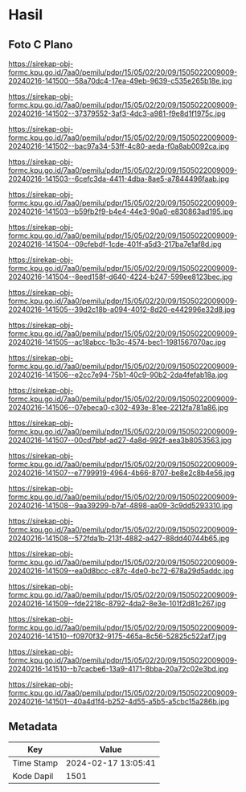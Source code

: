 # Hasil

## Foto C Plano

https://sirekap-obj-formc.kpu.go.id/7aa0/pemilu/pdpr/15/05/02/20/09/1505022009009-20240216-141500--58a70dc4-17ea-49eb-9639-c535e265b18e.jpg

https://sirekap-obj-formc.kpu.go.id/7aa0/pemilu/pdpr/15/05/02/20/09/1505022009009-20240216-141502--37379552-3af3-4dc3-a981-f9e8d1f1975c.jpg

https://sirekap-obj-formc.kpu.go.id/7aa0/pemilu/pdpr/15/05/02/20/09/1505022009009-20240216-141502--bac97a34-53ff-4c80-aeda-f0a8ab0092ca.jpg

https://sirekap-obj-formc.kpu.go.id/7aa0/pemilu/pdpr/15/05/02/20/09/1505022009009-20240216-141503--6cefc3da-4411-4dba-8ae5-a7844496faab.jpg

https://sirekap-obj-formc.kpu.go.id/7aa0/pemilu/pdpr/15/05/02/20/09/1505022009009-20240216-141503--b59fb2f9-b4e4-44e3-90a0-e830863ad195.jpg

https://sirekap-obj-formc.kpu.go.id/7aa0/pemilu/pdpr/15/05/02/20/09/1505022009009-20240216-141504--09cfebdf-1cde-401f-a5d3-217ba7e1af8d.jpg

https://sirekap-obj-formc.kpu.go.id/7aa0/pemilu/pdpr/15/05/02/20/09/1505022009009-20240216-141504--8eed158f-d640-4224-b247-599ee8123bec.jpg

https://sirekap-obj-formc.kpu.go.id/7aa0/pemilu/pdpr/15/05/02/20/09/1505022009009-20240216-141505--39d2c18b-a094-4012-8d20-e442996e32d8.jpg

https://sirekap-obj-formc.kpu.go.id/7aa0/pemilu/pdpr/15/05/02/20/09/1505022009009-20240216-141505--ac18abcc-1b3c-4574-bec1-1981567070ac.jpg

https://sirekap-obj-formc.kpu.go.id/7aa0/pemilu/pdpr/15/05/02/20/09/1505022009009-20240216-141506--e2cc7e94-75b1-40c9-90b2-2da4fefab18a.jpg

https://sirekap-obj-formc.kpu.go.id/7aa0/pemilu/pdpr/15/05/02/20/09/1505022009009-20240216-141506--07ebeca0-c302-493e-81ee-2212fa781a86.jpg

https://sirekap-obj-formc.kpu.go.id/7aa0/pemilu/pdpr/15/05/02/20/09/1505022009009-20240216-141507--00cd7bbf-ad27-4a8d-992f-aea3b8053563.jpg

https://sirekap-obj-formc.kpu.go.id/7aa0/pemilu/pdpr/15/05/02/20/09/1505022009009-20240216-141507--e7799919-4964-4b66-8707-be8e2c8b4e56.jpg

https://sirekap-obj-formc.kpu.go.id/7aa0/pemilu/pdpr/15/05/02/20/09/1505022009009-20240216-141508--9aa39299-b7af-4898-aa09-3c9dd5293310.jpg

https://sirekap-obj-formc.kpu.go.id/7aa0/pemilu/pdpr/15/05/02/20/09/1505022009009-20240216-141508--572fda1b-213f-4882-a427-88dd40744b65.jpg

https://sirekap-obj-formc.kpu.go.id/7aa0/pemilu/pdpr/15/05/02/20/09/1505022009009-20240216-141509--ea0d8bcc-c87c-4de0-bc72-678a29d5addc.jpg

https://sirekap-obj-formc.kpu.go.id/7aa0/pemilu/pdpr/15/05/02/20/09/1505022009009-20240216-141509--fde2218c-8792-4da2-8e3e-101f2d81c267.jpg

https://sirekap-obj-formc.kpu.go.id/7aa0/pemilu/pdpr/15/05/02/20/09/1505022009009-20240216-141510--f0970f32-9175-465a-8c56-52825c522af7.jpg

https://sirekap-obj-formc.kpu.go.id/7aa0/pemilu/pdpr/15/05/02/20/09/1505022009009-20240216-141510--b7cacbe6-13a9-4171-8bba-20a72c02e3bd.jpg

https://sirekap-obj-formc.kpu.go.id/7aa0/pemilu/pdpr/15/05/02/20/09/1505022009009-20240216-141501--40a4d1f4-b252-4d55-a5b5-a5cbc15a286b.jpg


## Metadata

| Key        | Value               |
| ---------- | ------------------- |
| Time Stamp | 2024-02-17 13:05:41 |
| Kode Dapil | 1501                |



